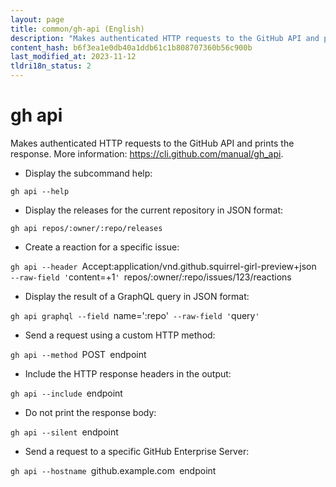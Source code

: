 ```yaml
---
layout: page
title: common/gh-api (English)
description: "Makes authenticated HTTP requests to the GitHub API and prints the response."
content_hash: b6f3ea1e0db40a1ddb61c1b808707360b56c900b
last_modified_at: 2023-11-12
tldri18n_status: 2
---
```

# gh api

Makes authenticated HTTP requests to the GitHub API and prints the response.
More information: <https://cli.github.com/manual/gh_api>.

- Display the subcommand help:

`gh api --help`

- Display the releases for the current repository in JSON format:

`gh api repos/:owner/:repo/releases`

- Create a reaction for a specific issue:

`gh api --header `<span class="tldr-var badge badge-pill bg-dark-lm bg-white-dm text-white-lm text-dark-dm font-weight-bold">Accept:application/vnd.github.squirrel-girl-preview+json</span>` --raw-field '`<span class="tldr-var badge badge-pill bg-dark-lm bg-white-dm text-white-lm text-dark-dm font-weight-bold">content=+1</span>`' `<span class="tldr-var badge badge-pill bg-dark-lm bg-white-dm text-white-lm text-dark-dm font-weight-bold">repos/:owner/:repo/issues/123/reactions</span>

- Display the result of a GraphQL query in JSON format:

`gh api graphql --field `<span class="tldr-var badge badge-pill bg-dark-lm bg-white-dm text-white-lm text-dark-dm font-weight-bold">name=':repo'</span>` --raw-field '`<span class="tldr-var badge badge-pill bg-dark-lm bg-white-dm text-white-lm text-dark-dm font-weight-bold">query</span>`'`

- Send a request using a custom HTTP method:

`gh api --method `<span class="tldr-var badge badge-pill bg-dark-lm bg-white-dm text-white-lm text-dark-dm font-weight-bold">POST</span>` `<span class="tldr-var badge badge-pill bg-dark-lm bg-white-dm text-white-lm text-dark-dm font-weight-bold">endpoint</span>

- Include the HTTP response headers in the output:

`gh api --include `<span class="tldr-var badge badge-pill bg-dark-lm bg-white-dm text-white-lm text-dark-dm font-weight-bold">endpoint</span>

- Do not print the response body:

`gh api --silent `<span class="tldr-var badge badge-pill bg-dark-lm bg-white-dm text-white-lm text-dark-dm font-weight-bold">endpoint</span>

- Send a request to a specific GitHub Enterprise Server:

`gh api --hostname `<span class="tldr-var badge badge-pill bg-dark-lm bg-white-dm text-white-lm text-dark-dm font-weight-bold">github.example.com</span>` `<span class="tldr-var badge badge-pill bg-dark-lm bg-white-dm text-white-lm text-dark-dm font-weight-bold">endpoint</span>

